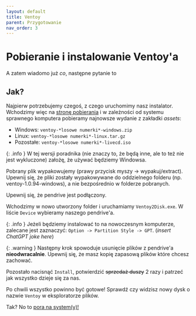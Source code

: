 ```yaml
---
layout: default
title: Ventoy
parent: Przygotowanie
nav_order: 3
---
```


# Pobieranie i instalowanie Ventoy'a

A zatem wiadomo już *co*, następne pytanie to

## Jak?

Najpierw potrzebujemy czegoś, z czego uruchomimy nasz instalator. Wchodzimy więc na [stronę pobierania](https://github.com/ventoy/Ventoy/releases) i w zależności od systemu sprawnego komputera pobieramy najnowsze wydanie z zakładki *assets*:

- Windows: `ventoy-*losowe numerki*-windows.zip`
- Linux: `ventoy-*losowe numerki*-linux.tar.gz`
- Pozostałe: `ventoy-*losowe numerki*-livecd.iso`

{: .info }
W tej wersji poradnika (nie znaczy to, że będą inne, ale to też nie jest wykluczone) założę, że używać będziemy Windowsa.

Pobrany plik wypakowujemy (prawy przycisk myszy -> wypakuj/extract). Upewnij się, że pliki zostały wypakowywane do oddzielnego folderu (np. ventoy-1.0.94-windows), a nie bezpośrednio w folderze pobranych.

Upewnij się, że pendrive jest podłączony.

Wchodzimy w nowo utworzony folder i uruchamiamy `Ventoy2Disk.exe`. W liście `Device` wybieramy naszego pendrive'a.

{: .info }
Jeżeli będziemy instalować to na nowoczesnym komputerze, zalecane jest zaznaczyć: `Option -> Partition Style -> GPT`. (*insert ChatGPT joke here*)

{: .warning }
Następny krok spowoduje usunięcie plików z pendrive'a **nieodwracalnie**. Upewnij się, że masz kopię zapasową plików które chcesz zachować.

Pozostało nacisnąć `Install`, potwierdzić ~~sprzedaż duszy~~ 2 razy i patrzeć jak wszystko dzieje się za nas.

Po chwili wszystko powinno być gotowe! Sprawdź czy widzisz nowy dysk o nazwie `Ventoy` w eksploratorze plików. 

Tak? No to [pora na system(y)!](windows)